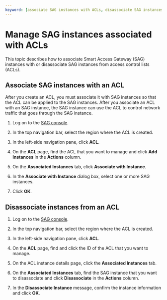 ```yaml
---
keyword: [associate SAG instances with ACLs, disassociate SAG instances from ACLs]
---
```


# Manage SAG instances associated with ACLs

This topic describes how to associate Smart Access Gateway \(SAG\) instances with or disassociate SAG instances from access control lists \(ACLs\).

## Associate SAG instances with an ACL

After you create an ACL, you must associate it with SAG instances so that the ACL can be applied to the SAG instances. After you associate an ACL with an SAG instance, the SAG instance can use the ACL to control network traffic that goes through the SAG instance.

1.  Log on to the [SAG console](https://smartag.console.aliyun.com).

2.  In the top navigation bar, select the region where the ACL is created.

3.  In the left-side navigation pane, click **ACL**.

4.  On the **ACL** page, find the ACL that you want to manage and click **Add Instances** in the **Actions** column.

5.  On the **Associated Instances** tab, click **Associate with Instance**.

6.  In the **Associate with Instance** dialog box, select one or more SAG instances.

7.  Click **OK**.


## Disassociate instances from an ACL

1.  Log on to the [SAG console](https://smartag.console.aliyun.com).

2.  In the top navigation bar, select the region where the ACL is created.

3.  In the left-side navigation pane, click **ACL**.

4.  On the **ACL** page, find and click the ID of the ACL that you want to manage.

5.  On the ACL instance details page, click the **Associated Instances** tab.

6.  On the **Associated Instances** tab, find the SAG instance that you want to disassociate and click **Disassociate** in the **Actions** column.

7.  In the **Disassociate Instance** message, confirm the instance information and click **OK**.


